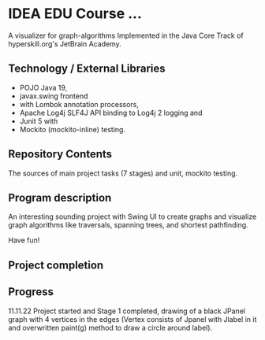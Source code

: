 # IDEA EDU Course ...

A visualizer for graph-algorithms
Implemented in the Java Core Track of hyperskill.org's JetBrain Academy.

## Technology / External Libraries

- POJO Java 19,
- javax.swing frontend
- with Lombok annotation processors, 
- Apache Log4j SLF4J API binding to Log4j 2 logging and 
- Junit 5 with 
- Mockito (mockito-inline) testing.

## Repository Contents

The sources of main project tasks (7 stages) and unit, mockito testing.

## Program description

An interesting sounding project with Swing UI to create graphs and visualize graph algorithms like traversals,
spanning trees, and shortest pathfinding.

Have fun!

## Project completion

[//]: # (Project was completed on 21.05.22.)

## Progress

11.11.22 Project started and Stage 1 completed, drawing of a black JPanel graph with 4 vertices in the edges 
(Vertex consists of Jpanel with Jlabel in it and overwritten paint(g) method to draw a circle around label).